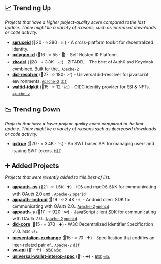 ## 📈 Trending Up

_Projects that have a higher project-quality score compared to the last update. There might be a variety of reasons, such as increased downloads or code activity._

- <b><a href="https://github.com/spruceid/didkit">spruceid</a></b> (🥈20 ·  ⭐ 380 · 📈) - A cross-platform toolkit for decentralized identity.
- <b><a href="https://github.com/0xPolygonID/sh-id-platform">polygon-id</a></b> (🥉16 ·  ⭐ 55 · 🐣) - Self Hosted ID Platform.
- <b><a href="https://github.com/zitadel/zitadel">zitadel</a></b> (🥈28 ·  ⭐ 3.3K · 📈) - ZITADEL - The best of Auth0 and Keycloak combined. Built for the.. <code><a href="http://bit.ly/3nYMfla">Apache-2</a></code>
- <b><a href="https://github.com/decentralized-identity/did-resolver">did-resolver</a></b> (🥇27 ·  ⭐ 180 · 📈) - Universal did-resolver for javascript environments. <code><a href="http://bit.ly/3nYMfla">Apache-2</a></code> <a href="https://identity.foundation/"><code>dif</code></a>
- <b><a href="https://github.com/walt-id/waltid-idpkit">waltid-idpkit</a></b> (🥉15 ·  ⭐ 12 · 📈) - OIDC identity provider for SSI & NFTs. <code><a href="http://bit.ly/3nYMfla">Apache-2</a></code>

## 📉 Trending Down

_Projects that have a lower project-quality score compared to the last update. There might be a variety of reasons such as decreased downloads or code activity._

- <b><a href="https://github.com/netlify/gotrue">gotrue</a></b> (🥉20 ·  ⭐ 3.4K · 📉) - An SWT based API for managing users and issuing SWT tokens. <code><a href="http://bit.ly/34MBwT8">MIT</a></code>

## ➕ Added Projects

_Projects that were recently added to this best-of list._

- <b><a href="https://github.com/openid/AppAuth-iOS">appauth-ios</a></b> (🥉21 ·  ⭐ 1.5K · ➕) - iOS and macOS SDK for communicating with OAuth 2.0 and.. <code><a href="http://bit.ly/3nYMfla">Apache-2</a></code> <a href="https://openid.net/"><code>openid</code></a>
- <b><a href="https://github.com/openid/AppAuth-Android">appauth-android</a></b> (🥉19 ·  ⭐ 2.4K · 💀) - Android client SDK for communicating with OAuth 2.0.. <code><a href="http://bit.ly/3nYMfla">Apache-2</a></code> <a href="https://openid.net/"><code>openid</code></a>
- <b><a href="https://github.com/openid/AppAuth-JS">appauth-js</a></b> (🥉17 ·  ⭐ 920 · 💤) - JavaScript client SDK for communicating with OAuth 2.0.. <code><a href="http://bit.ly/3nYMfla">Apache-2</a></code> <a href="https://openid.net/"><code>openid</code></a>
- <b><a href="https://github.com/w3c/did-core">did-core</a></b> (🥉15 ·  ⭐ 370 · ➕) - W3C Decentralized Identifier Specification v1.0. <code><a href="https://tldrlegal.com/search?q=W3C">❗️W3C</a></code> <a href="https://www.w3.org/"><code>w3c</code></a>
- <b><a href="https://github.com/decentralized-identity/presentation-exchange">presentation-exchange</a></b> (🥉15 ·  ⭐ 70 · ➕) - Specification that codifies an inter-related pair of.. <code><a href="http://bit.ly/3nYMfla">Apache-2</a></code> <a href="https://identity.foundation/"><code>dif</code></a>
- <b><a href="{}">vc-api</a></b> (🥉1 · ➕) -  <code><a href="https://tldrlegal.com/search?q=W3C">❗️W3C</a></code> <a href="https://www.w3.org/"><code>w3c</code></a>
- <b><a href="{}">universal-wallet-interop-spec</a></b> (🥉1 · ➕) -  <code><a href="https://tldrlegal.com/search?q=W3C">❗️W3C</a></code> <a href="https://www.w3.org/"><code>w3c</code></a>

